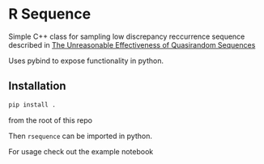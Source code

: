 # R Sequence

Simple C++ class for sampling low discrepancy reccurrence sequence described in 
[The Unreasonable Effectiveness of Quasirandom Sequences](http://extremelearning.com.au/unreasonable-effectiveness-of-quasirandom-sequences/)

Uses pybind to expose functionality in python. 


## Installation 
```python
pip install . 
```
from the root of this repo 

Then `rsequence` can be imported in python. 


For usage check out the example notebook 
